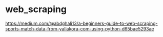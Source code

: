 # web_scraping
https://medium.com/@abdghali13/a-beginners-guide-to-web-scraping-sports-match-data-from-yallakora-com-using-python-d65bae5293ae

